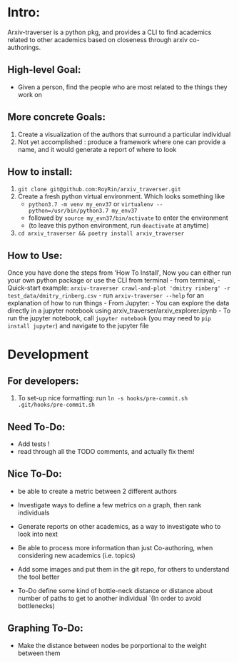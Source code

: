 # Intro:
Arxiv-traverser is a python pkg, and provides a CLI to find academics related to other academics
 based on closeness through arxiv co-authorings.


## High-level Goal:
* Given a person, find the people who are most related to the things they work on

## More concrete Goals: 
1. Create a visualization of the authors that surround a particular individual
2. Not yet accomplished : produce a framework where one can provide a name,
 and it would generate a report of where to look 

## How to install:
1. `git clone git@github.com:RoyRin/arxiv_traverser.git` 
2. Create a fresh python virtual environment. Which looks something like 
    - `python3.7 -m venv my_env37` or `virtualenv --python=/usr/bin/python3.7 my_env37`
    - followed by `source my_evn37/bin/activate` to enter the environment
    - (to leave this python environment, run `deactivate` at anytime)
3. `cd arxiv_traverser && poetry install arxiv_traverser`

## How to Use:
Once you have done the steps from 'How To Install', Now you can either run your own python package or use the CLI from terminal
    - from terminal, 
        - Quick-start example: `arxiv-traverser crawl-and-plot 'dmitry rinberg' -r test_data/dmitry_rinberg.csv`
        - run `arxiv-traverser --help` for an explanation of how to run things
    - From Jupyter:
        - You can explore the data directly in a jupyter notebook using arxiv_traverser/arxiv_explorer.ipynb
        - To run the jupyter notebook, call `jupyter notebook` (you may need to `pip install jupyter`) and navigate to the jupyter file 

# Development
## For developers:
1. To set-up nice formatting: run `ln -s hooks/pre-commit.sh .git/hooks/pre-commit.sh`
## Need To-Do:
- Add tests !
- read through all the TODO comments, and actually fix them!

## Nice To-Do:
- be able to create a metric between 2 different authors
- Investigate ways to define a few metrics on a graph, then rank individuals
- Generate reports on other academics, as a way to investigate who to look into next
- Be able to process more information than just Co-authoring, when considering new academics (i.e. topics)
- Add some images and put them in the git repo, for others to understand the tool better

- To-Do define some kind of bottle-neck distance or distance about number of paths to get to another individual
`(In order to avoid bottlenecks)
## Graphing To-Do:
- Make the distance between nodes be porportional to the weight between them
